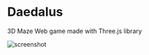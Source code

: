 # Daedalus

3D Maze Web game made with Three.js library

![screenshot](https://git.malingrey.fr/adrien/daedalus/raw/branch/master/thumbnail.png)
